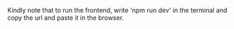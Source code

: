 Kindly note that to run the frontend, write 'npm run dev' in the terminal and copy the url and paste it in the browser.
